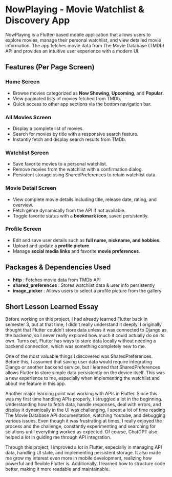 # NowPlaying - Movie Watchlist & Discovery App

NowPlaying is a Flutter-based mobile application that allows users to explore movies, manage their personal watchlist, and view detailed movie information. The app fetches movie data from The Movie Database (TMDb) API and provides an intuitive user experience with a modern UI.

## Features (Per Page Screen)

### Home Screen
- Browse movies categorized as **Now Showing**, **Upcoming**, and **Popular**.
- View paginated lists of movies fetched from TMDb.
- Quick access to other app sections via the bottom navigation bar.

### All Movies Screen
- Display a complete list of movies.
- Search for movies by title with a responsive search feature.
- Instantly fetch and display search results from TMDb.

### Watchlist Screen
- Save favorite movies to a personal watchlist.
- Remove movies from the watchlist with a confirmation dialog.
- Persistent storage using SharedPreferences to retain watchlist data.

### Movie Detail Screen
- View complete movie details including title, release date, rating, and overview.
- Fetch genre dynamically from the API if not available.
- Toggle favorite status with a **bookmark icon**, saved persistently.

### Profile Screen
- Edit and save user details such as **full name, nickname, and hobbies**.
- Upload and update a **profile picture**.
- Manage **social media links** and favorite **movie preferences**.

## Packages & Dependencies Used
-  **http** : Fetches movie data from TMDb API
- **shared_preferences** : Stores watchlist data & user info persistently
- **image_picker** : Allows users to select a profile picture from the gallery

## Short Lesson Learned Essay
Before working on this project, I had already learned Flutter back in semester 3, but at that time, I didn’t really understand it deeply. I originally thought that Flutter couldn’t store data unless it was connected to Django as the backend, so I never really explored how much it could actually do on its own. Turns out, Flutter has ways to store data locally without needing a backend connection, which was something completely new to me.

One of the most valuable things I discovered was SharedPreferences. Before this, I assumed that saving user data would require integrating Django or another backend service, but I learned that SharedPreferences allows Flutter to store simple data persistently on the device itself. This was a new experience to me, especially when implementing the watchlist and about me feature in this app.

Another major learning point was working with APIs in Flutter. Since this was my first time handling APIs properly, I struggled a lot in the beginning. Understanding how to fetch data, handle responses, deal with errors, and display it dynamically in the UI was challenging. I spent a lot of time reading The Movie Database API documentation, watching Youtube, and debugging various issues. Even though it was frustrating at times, I really enjoyed the process and the challenge, constantly experimenting and searching for solutions until everything worked as expected. Of course, ChatGPT also helped a lot in guiding me through API integration.

Through this project, I improved a lot in Flutter, especially in managing API data, handling UI state, and implementing persistent storage. It also made me grow my interest even more in mobile development, realizing how powerful and flexible Flutter is. Additionally, I learned how to structure code better, making it more readable and maintainable.